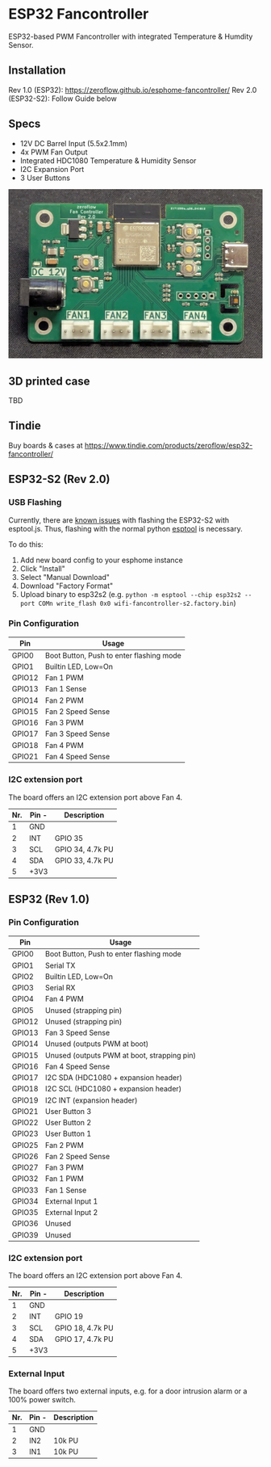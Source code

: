 # ESP32 Fancontroller

ESP32-based PWM Fancontroller with integrated Temperature & Humdity Sensor.

## Installation

Rev 1.0 (ESP32): https://zeroflow.github.io/esphome-fancontroller/
Rev 2.0 (ESP32-S2): Follow Guide below

## Specs

* 12V DC Barrel Input (5.5x2.1mm)
* 4x PWM Fan Output
* Integrated HDC1080 Temperature & Humidity Sensor
* I2C Expansion Port
* 3 User Buttons

![view of the board](static/board_rev2.0.jpg)

## 3D printed case

TBD

## Tindie

Buy boards & cases at https://www.tindie.com/products/zeroflow/esp32-fancontroller/

## ESP32-S2 (Rev 2.0)

### USB Flashing

Currently, there are [known issues](https://github.com/espressif/esptool-js/issues/38) with flashing the ESP32-S2 with esptool.js. Thus, flashing with the normal python [esptool](https://github.com/espressif/esptool) is necessary.

To do this:

1. Add new board config to your esphome instance
2. Click "Install"
3. Select "Manual Download"
4. Download "Factory Format"
5. Upload binary to esp32s2 (e.g. ```python -m esptool --chip esp32s2 --port COMn write_flash 0x0 wifi-fancontroller-s2.factory.bin```)

### Pin Configuration

Pin    | Usage
------ | ------
GPIO0  | Boot Button, Push to enter flashing mode
GPIO1  | Builtin LED, Low=On
GPIO12 | Fan 1 PWM
GPIO13 | Fan 1 Sense
GPIO14 | Fan 2 PWM
GPIO15 | Fan 2 Speed Sense
GPIO16 | Fan 3 PWM
GPIO17 | Fan 3 Speed Sense
GPIO18 | Fan 4 PWM
GPIO21 | Fan 4 Speed Sense

### I2C extension port

The board offers an I2C extension port above Fan 4.

Nr. | Pin -| Description
----|------|------------
1   | GND  | 
2   | INT  | GPIO 35
3   | SCL  | GPIO 34, 4.7k PU
4   | SDA  | GPIO 33, 4.7k PU
5   | +3V3 |

## ESP32 (Rev 1.0)

### Pin Configuration

Pin    | Usage
------ | ------
GPIO0  | Boot Button, Push to enter flashing mode
GPIO1  | Serial TX
GPIO2  | Builtin LED, Low=On
GPIO3  | Serial RX
GPIO4  | Fan 4 PWM
GPIO5  | Unused (strapping pin)
GPIO12 | Unused (strapping pin)
GPIO13 | Fan 3 Speed Sense
GPIO14 | Unused (outputs PWM at boot)
GPIO15 | Unused (outputs PWM at boot, strapping pin)
GPIO16 | Fan 4 Speed Sense
GPIO17 | I2C SDA (HDC1080 + expansion header)
GPIO18 | I2C SCL (HDC1080 + expansion header)
GPIO19 | I2C INT (expansion header)
GPIO21 | User Button 3
GPIO22 | User Button 2
GPIO23 | User Button 1
GPIO25 | Fan 2 PWM
GPIO26 | Fan 2 Speed Sense
GPIO27 | Fan 3 PWM
GPIO32 | Fan 1 PWM
GPIO33 | Fan 1 Sense
GPIO34 | External Input 1
GPIO35 | External Input 2
GPIO36 | Unused
GPIO39 | Unused

### I2C extension port

The board offers an I2C extension port above Fan 4.

Nr. | Pin -| Description
----|------|------------
1   | GND  | 
2   | INT  | GPIO 19
3   | SCL  | GPIO 18, 4.7k PU
4   | SDA  | GPIO 17, 4.7k PU
5   | +3V3 |

### External Input

The board offers two external inputs, e.g. for a door intrusion alarm or a 100% power switch.

Nr. | Pin -| Description
----|------|------------
1   | GND  | 
2   | IN2  | 10k PU
3   | IN1  | 10k PU